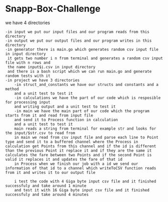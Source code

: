 # Snapp-Box-Challenge

we have 4 directories

	-in input we put our input files and our program reads from this directory
	-in output we put our output files and our program writes in this directory
	-in generator there is main.go which generates random csv input file in input directory
	 it gets two number i n from terminal and generates a random csv input file with n rows and
	 the name input$i.csv in input directory
	 and there is a bash script which we can run main.go and generate random tests with it
	-in project we have 3 directories
		-in struct_and_constants we have our structs and constants and a method
		and a unit test to test it
		-in calculations we have the part of our code which is resposible for processing input 
		and writing output and a unit test to test it
		-in main we have the main part of our code which the program starts from it and read from input file
		and send it to Process function in calculation
		and a unit test to test it
		main reads a string from terminal for example str and looks for the input/$str.csv to read from
		in main we read from csv input file and parse each line to Point type and send it to a buffered channel where the Process in calculation get Points from this channel and if the id is different than the previous Point it replace it and if they are the same it calculates the fare between two Points and if the second Point is valid it replaces it and updates the fare of that id
		in Process when we finish our job with a id we send our information of that id to a channel which writeToCSV function reads from it and writes it to our output file

		i test the code with 4 Giga byte input csv file and it finished successfuly and take around 1 minute
		and test it with 16 Giga byte input csv file and it finished successfuly and take around 4 minutes
